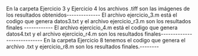 En la carpeta Ejercicio 3 y Ejercicio 4 los archivos .tiff son las imágenes de los resultados obtenidos--------------
El archivo ejercicio_3.m está el codigo que genera datos3.txt y el archivo ejercicio_r3.m son los resultados finales ------------
El archivo ejercicio_4.m está el codigo que genera datos4.txt y el archivo ejercicio_r4.m son los resultados finales----------------------------
En la carpeta Ejercicio 8 tenemos el codigo que genera el archivo .txt y ejercicio_r8.m son los resultados finales.--------

